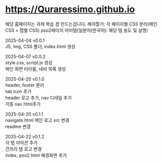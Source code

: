 # https://Quraressimo.github.io
해당 홈페이지는 과제 복습 겸 만드는겁니다.
해야할거: 각 페이지별 CSS 분리(메인 CSS + 탭별 CSS)
pso2페이지 아이템(일본어(한국어): 해당 템 용도 및 설명)

2025-04-04 v0.0.1 <br>
JS, img, CSS 폴더, index.html 생성

2025-04-07 v0.0.2 <br>
style.css, script.js 생성<br>
메인 화면 타이틀, 네비 목록 생성

2025-04-20 v0.1.0 <br>
header, footer 분리<br>
tab icon 추가<br>
header 로고 추가, nav 디테일 추가<br>
각종 nav html추가

2025-04-20 v0.1.1 <br>
navigate.html 메인 로고 src 변경<br>
readme 변경

2025-04-22 v0.1.2 <br>
각 탭 아이콘 추가<br>
건프라 탭 로고 변경<br>
index, pso2 html 배경화면 추가
